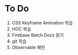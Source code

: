 # To Do

1. CSS Keyframe Animation 학습
2. HOC 복습
3. Firebase Batch Docs 읽기
4. git 학습
5. Observable 패턴
